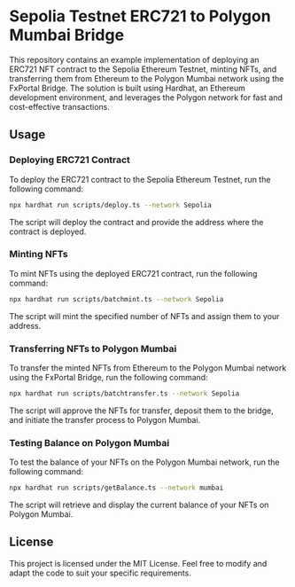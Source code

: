 
# Sepolia Testnet ERC721 to Polygon Mumbai Bridge

This repository contains an example implementation of deploying an ERC721 NFT contract to the Sepolia Ethereum Testnet, minting NFTs, and transferring them from Ethereum to the Polygon Mumbai network using the FxPortal Bridge. The solution is built using Hardhat, an Ethereum development environment, and leverages the Polygon network for fast and cost-effective transactions.





## Usage

### Deploying ERC721 Contract

To deploy the ERC721 contract to the Sepolia Ethereum Testnet, run the following command:

```bash
npx hardhat run scripts/deploy.ts --network Sepolia
```

The script will deploy the contract and provide the address where the contract is deployed.

### Minting NFTs

To mint NFTs using the deployed ERC721 contract, run the following command:

```bash
npx hardhat run scripts/batchmint.ts --network Sepolia
```

The script will mint the specified number of NFTs and assign them to your address.

### Transferring NFTs to Polygon Mumbai

To transfer the minted NFTs from Ethereum to the Polygon Mumbai network using the FxPortal Bridge, run the following command:

```bash
npx hardhat run scripts/batchtransfer.ts --network Sepolia
```

The script will approve the NFTs for transfer, deposit them to the bridge, and initiate the transfer process to Polygon Mumbai.

### Testing Balance on Polygon Mumbai

To test the balance of your NFTs on the Polygon Mumbai network, run the following command:

```bash
npx hardhat run scripts/getBalance.ts --network mumbai
```

The script will retrieve and display the current balance of your NFTs on Polygon Mumbai.



## License

This project is licensed under the MIT License. Feel free to modify and adapt the code to suit your specific requirements.
```

